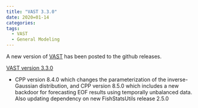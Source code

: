 ```yaml
---
title: "VAST 3.3.0"
date: 2020=01-14
categories:
tags:
  - VAST
  - General Modeling
---
```


A new version of [VAST](https://james-thorson-noaa.github.io/VAST/)  has been posted to the github releases.

[VAST version 3.3.0](https://github.com/James-Thorson-NOAA/VAST/releases )
- CPP version 8.4.0 which changes the parameterization of the inverse-Gaussian distribution, and CPP version 8.5.0 which includes a new backdoor for forecasting EOF results using temporally unbalanced data. Also updating dependency on new FishStatsUtils release 2.5.0